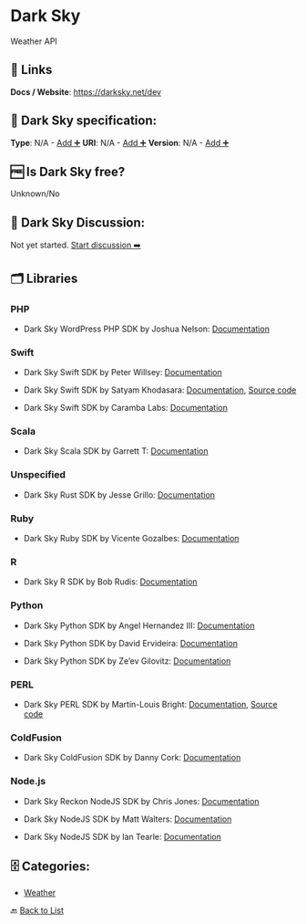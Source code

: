 # Dark Sky
Weather API

##  🔗 Links
**Docs / Website**: https://darksky.net/dev

## 🧬 Dark Sky specification:
**Type**: N/A - [Add ➕](https://github.com/apis-list/apis-list/edit/main/apis-list.yaml)
**URI**: N/A - [Add ➕](https://github.com/apis-list/apis-list/edit/main/apis-list.yaml)
**Version**: N/A - [Add ➕](https://github.com/apis-list/apis-list/edit/main/apis-list.yaml)

## 🆓 Is Dark Sky free?
 Unknown/No 

## 💬 Dark Sky Discussion:
Not yet started. [Start discussion ➡️](https://github.com/apis-list/apis-list/discussions/new)

## 🗂️ Libraries
### PHP
- Dark Sky WordPress PHP SDK by Joshua Nelson: [Documentation](https://github.com/joshuadavidnelson/wp-darksky)

### Swift
- Dark Sky Swift SDK by Peter Willsey: [Documentation](https://github.com/pwillsey/ForecastIOClient)

- Dark Sky Swift SDK by Satyam Khodasara: [Documentation](https://darksky.net/dev/docs/libraries), [Source code](https://github.com/sxg/ForecastIO)

- Dark Sky Swift SDK by Caramba Labs: [Documentation](https://github.com/carambalabs/DarkSkyKit)

### Scala
- Dark Sky Scala SDK by Garrett T: [Documentation](https://github.com/film42/forecast-io-scala)

### Unspecified
- Dark Sky Rust SDK by Jesse Grillo: [Documentation](https://github.com/jgrillo/forecast-rs)

### Ruby
- Dark Sky Ruby SDK by Vicente Gozalbes: [Documentation](https://github.com/vigosan/forecast_io)

### R
- Dark Sky R SDK by Bob Rudis: [Documentation](https://github.com/hrbrmstr/darksky)

### Python
- Dark Sky Python SDK by Angel Hernandez III: [Documentation](https://github.com/bitpixdigital/forecastiopy3)

- Dark Sky Python SDK by David Ervideira: [Documentation](https://github.com/dvdme/forecastiopy)

- Dark Sky Python SDK by Ze’ev Gilovitz: [Documentation](https://github.com/ZeevG/python-forecast.io)

### PERL
- Dark Sky PERL SDK by Martin-Louis Bright: [Documentation](http://search.cpan.org/~martyloo/Forecast-IO-0.21/lib/Forecast/IO.pm), [Source code](https://github.com/mlbright/Forecast-IO)

### ColdFusion
- Dark Sky ColdFusion SDK by Danny Cork: [Documentation](https://github.com/DannyCork/ForecastCFML)

### Node.js
- Dark Sky Reckon NodeJS SDK by Chris Jones: [Documentation](https://github.com/jonezy/reckon/)

- Dark Sky NodeJS SDK by Matt Walters: [Documentation](https://github.com/mateodelnorte/forecast.io)

- Dark Sky NodeJS SDK by Ian Tearle: [Documentation](https://github.com/iantearle/forecast.io-javascript-api)


## 🗄️ Categories:
- [Weather](https://github.com/apis-list/apis-list#weather-)

🔙  [Back to List](https://github.com/apis-list/apis-list)
